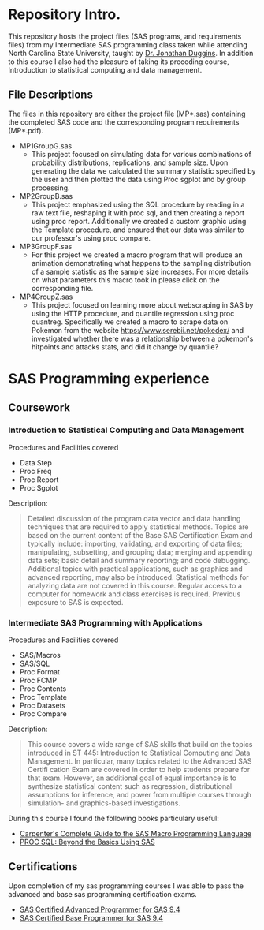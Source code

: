 # Repository Intro.

This repository hosts the project files (SAS programs, and requirements files) from my Intermediate SAS programming class taken while attending North Carolina State University, taught by [Dr. Jonathan Duggins](https://jonathanduggins.com/). In addition to this course I also had the pleasure of taking its preceding course, Introduction to statistical computing and data management.

## File Descriptions
The files in this repository are either the project file (MP*.sas) containing the completed SAS code and the corresponding program requirements (MP*.pdf).

+ MP1GroupG.sas
  - This project focused on simulating data for various combinations of probability distributions, replications, and sample size. Upon generating the data we calculated the summary statistic specified by the user and then plotted the data using Proc sgplot and by group processing.
+ MP2GroupB.sas
  - This project emphasized using the SQL procedure by reading in  a raw text file, reshaping it with proc sql, and then creating a report using proc report. Additionally we created a custom graphic using the Template procedure, and ensured that our data was similar to our professor's using proc compare.
+ MP3GroupF.sas
  - For this project we created a macro program that will produce an animation demonstrating what happens to the sampling distribution of a sample statistic as the sample size increases. For more details on what parameters this macro took in please click on the corresponding file.
+ MP4GroupZ.sas
  - This project focused on learning more about webscraping in SAS by using the HTTP procedure, and quantile regression using proc quantreg. Specifically we created a macro to scrape data on Pokemon from the website https://www.serebii.net/pokedex/ and investigated whether there was a relationship between a pokemon's hitpoints and attacks stats, and did it change by quantile?


# SAS Programming experience

## Coursework

### Introduction to Statistical Computing and Data Management
Procedures and Facilities covered
  + Data Step
  + Proc Freq
  + Proc Report
  + Proc Sgplot

Description:
  >Detailed discussion of the program data vector and data handling techniques that are required to apply statistical methods. Topics are based on the current content of the Base SAS Certification Exam and typically include: importing, validating, and exporting of data files; manipulating, subsetting, and grouping data; merging and appending data sets; basic detail and summary reporting; and code debugging. Additional topics with practical applications, such as graphics and advanced reporting, may also be introduced. Statistical methods for analyzing data are not covered in this course. Regular access to a computer for homework and class exercises is required. Previous exposure to SAS is expected.

### Intermediate SAS Programming with Applications
Procedures and Facilities covered
  + SAS/Macros
  + SAS/SQL
  + Proc Format
  + Proc FCMP
  + Proc Contents
  + Proc Template
  + Proc Datasets
  + Proc Compare

Description:
  > This course covers a wide range of SAS skills that build on the topics introduced in ST 445: Introduction to Statistical Computing and Data Management. In particular, many topics related to the Advanced SAS Certifi cation Exam are covered in order to help students prepare for that exam. However, an additional goal of equal importance is to synthesize statistical content such as regression, distributional assumptions for inference, and power from multiple courses through simulation- and graphics-based investigations.

During this course I found the following books particulary useful:
  + [Carpenter's Complete Guide to the SAS Macro Programming Language](https://www.sas.com/store/books/categories/usage-and-reference/carpenter-s-complete-guide-to-the-sas-macro-language-third-edition/prodBK_67815_en.html)
  + [PROC SQL: Beyond the Basics Using SAS](https://www.sas.com/store/books/categories/usage-and-reference/proc-sql-beyond-the-basics-using-sas-third-edition/prodBK_71650_en.html)

## Certifications
Upon completion of my sas programming courses I was able to pass the advanced and base sas programming certification exams.

+ [SAS Certified Advanced Programmer for SAS 9.4](https://www.youracclaim.com/badges/047e8f37-ed81-4b2a-8be0-6968d4d42d4c/linked_in_profile)
+ [SAS Certified Base Programmer for SAS 9.4](https://www.youracclaim.com/badges/640bf703-0f2d-44c5-a3dd-5a67bbf8e923/linked_in_profile)

